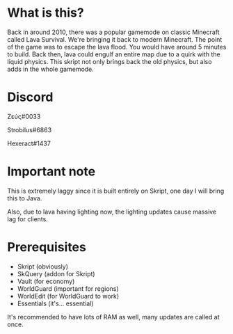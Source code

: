 # What is this?
 
 Back in around 2010, there was a popular gamemode on classic Minecraft called Lava Survival.
 We're bringing it back to modern Minecraft.
 The point of the game was to escape the lava flood. You would have around 5 minutes to build.
 Back then, lava could engulf an entire map due to a quirk with the liquid physics.
 This skript not only brings back the old physics, but also adds in the whole gamemode.

# Discord 
 Zεύς#0033 
 
 Strobilus#6863

 Hexeract#1437

# Important note
 This is extremely laggy since it is built entirely on Skript, one day I will bring this to Java.

 Also, due to lava having lighting now, the lighting updates cause massive lag for clients.

# Prerequisites
 
 - Skript (obviously)
 - SkQuery (addon for Skript)
 - Vault (for economy)
 - WorldGuard (important for regions)
 - WorldEdit (for WorldGuard to work)
 - Essentials (it's... essential)

 It's recommended to have lots of RAM as well, many updates are called at once.
